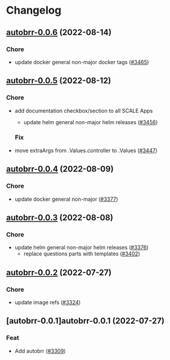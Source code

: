 # Changelog



## [autobrr-0.0.6](https://github.com/truecharts/charts/compare/autobrr-0.0.5...autobrr-0.0.6) (2022-08-14)

### Chore

- update docker general non-major docker tags ([#3465](https://github.com/truecharts/charts/issues/3465))




## [autobrr-0.0.5](https://github.com/truecharts/charts/compare/autobrr-0.0.4...autobrr-0.0.5) (2022-08-12)

### Chore

- add documentation checkbox/section to all SCALE Apps
  - update helm general non-major helm releases ([#3456](https://github.com/truecharts/charts/issues/3456))

  ### Fix

- move extraArgs from .Values.controller to .Values ([#3447](https://github.com/truecharts/charts/issues/3447))




## [autobrr-0.0.4](https://github.com/truecharts/charts/compare/autobrr-0.0.3...autobrr-0.0.4) (2022-08-09)

### Chore

- update docker general non-major ([#3377](https://github.com/truecharts/charts/issues/3377))




## [autobrr-0.0.3](https://github.com/truecharts/charts/compare/autobrr-0.0.2...autobrr-0.0.3) (2022-08-08)

### Chore

- update helm general non-major helm releases ([#3376](https://github.com/truecharts/charts/issues/3376))
  - replace questions parts with templates ([#3402](https://github.com/truecharts/charts/issues/3402))




## [autobrr-0.0.2](https://github.com/truecharts/apps/compare/autobrr-0.0.1...autobrr-0.0.2) (2022-07-27)

### Chore

- update image refs ([#3324](https://github.com/truecharts/apps/issues/3324))




## [autobrr-0.0.1]autobrr-0.0.1 (2022-07-27)

### Feat

- Add autobrr ([#3309](https://github.com/truecharts/apps/issues/3309))
